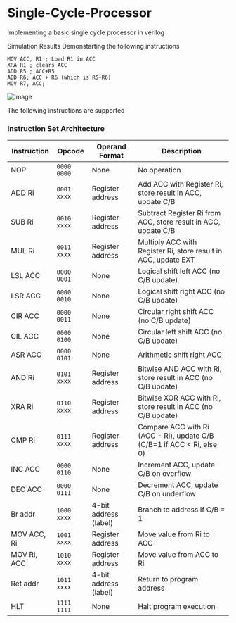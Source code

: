 # Single-Cycle-Processor
Implementing a basic single cycle processor in verilog


Simulation Results Demonstarting the following instructions

```assembly
MOV ACC, R1 ; Load R1 in ACC
XRA R1 ; clears ACC
ADD R5 ; ACC+R5
ADD R6; ACC + R6 (which is R5+R6)
MOV R7, ACC;
```
![image](https://github.com/user-attachments/assets/01a9064c-d179-4569-99cc-a0e6bceb2187)


The following instructions are supported
### Instruction Set Architecture

| Instruction      | Opcode     | Operand Format         | Description                                                                 |
|------------------|------------|-------------------------|-----------------------------------------------------------------------------|
| NOP              | `0000 0000`| None                    | No operation                                                                |
| ADD Ri           | `0001 xxxx`| Register address        | Add ACC with Register Ri, store result in ACC, update C/B                   |
| SUB Ri           | `0010 xxxx`| Register address        | Subtract Register Ri from ACC, store result in ACC, update C/B             |
| MUL Ri           | `0011 xxxx`| Register address        | Multiply ACC with Register Ri, store result in ACC, update EXT             |
| LSL ACC          | `0000 0001`| None                    | Logical shift left ACC (no C/B update)                                     |
| LSR ACC          | `0000 0010`| None                    | Logical shift right ACC (no C/B update)                                    |
| CIR ACC          | `0000 0011`| None                    | Circular right shift ACC (no C/B update)                                   |
| CIL ACC          | `0000 0100`| None                    | Circular left shift ACC (no C/B update)                                    |
| ASR ACC          | `0000 0101`| None                    | Arithmetic shift right ACC                                                 |
| AND Ri           | `0101 xxxx`| Register address        | Bitwise AND ACC with Ri, store result in ACC (no C/B update)               |
| XRA Ri           | `0110 xxxx`| Register address        | Bitwise XOR ACC with Ri, store result in ACC (no C/B update)               |
| CMP Ri           | `0111 xxxx`| Register address        | Compare ACC with Ri (ACC - Ri), update C/B (C/B=1 if ACC < Ri, else 0)     |
| INC ACC          | `0000 0110`| None                    | Increment ACC, update C/B on overflow                                       |
| DEC ACC          | `0000 0111`| None                    | Decrement ACC, update C/B on underflow                                      |
| Br addr          | `1000 xxxx`| 4-bit address (label)   | Branch to address if C/B = 1                                                |
| MOV ACC, Ri      | `1001 xxxx`| Register address        | Move value from Ri to ACC                                                   |
| MOV Ri, ACC      | `1010 xxxx`| Register address        | Move value from ACC to Ri                                                   |
| Ret addr         | `1011 xxxx`| 4-bit address (label)   | Return to program address                                                   |
| HLT              | `1111 1111`| None                    | Halt program execution                                                      |





